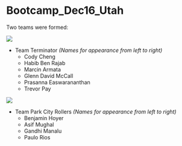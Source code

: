 # Bootcamp_Dec16_Utah


Two teams were formed:


![](img/TeamTerminator.JPG)

* Team Terminator
 _(Names for appearance from left to right)_
  * Cody Cheng
  * Habib Ben Rajab
  * Marcin Armata
  * Glenn David McCall
  * Prasanna Easwarananthan
  * Trevor Pay

![](img/TeamParkCityRollers.JPG)

* Team Park City Rollers
 _(Names for appearance from left to right)_
  * Benjamin Hoyer
  * Asif Mughal
  * Gandhi Manalu
  * Paulo Rios
